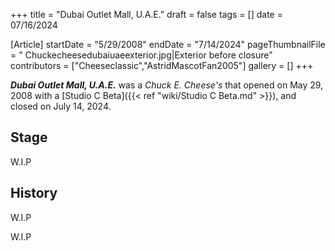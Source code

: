 +++
title = "Dubai Outlet Mall, U.A.E."
draft = false
tags = []
date = 07/16/2024

[Article]
startDate = "5/29/2008"
endDate = "7/14/2024"
pageThumbnailFile = " Chuckecheesedubaiuaeexterior.jpg|Exterior before closure"
contributors = ["Cheeseclassic","AstridMascotFan2005"]
gallery = []
+++

<b><i>Dubai Outlet Mall, U.A.E.</b></i> was a <i>Chuck E. Cheese's</i> that opened on May 29, 2008 with a [Studio C Beta]({{< ref "wiki/Studio C Beta.md" >}}), and closed on July 14, 2024.

<h2>Stage</h2>
W.I.P

<h2>History</h2>
W.I.P


W.I.P